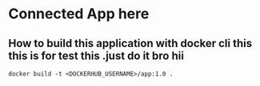 # Connected App here 

## How to build this application with docker cli this this is for test this .just do it bro hii
```
docker build -t <DOCKERHUB_USERNAME>/app:1.0 .
```
